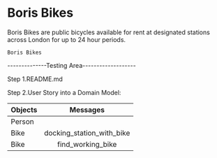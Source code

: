# Boris Bikes #

Boris Bikes are public bicycles available for rent at designated stations across London for up to 24 hour periods.

```Boris Bikes```


--------------Testing Area-------------------

Step 1.README.md

Step 2.User Story into a Domain Model:


|Objects | Messages                |
|--------|:-----------------------:|
|Person  |                         |
|Bike    |docking_station_with_bike|
|Bike    |find_working_bike        |



